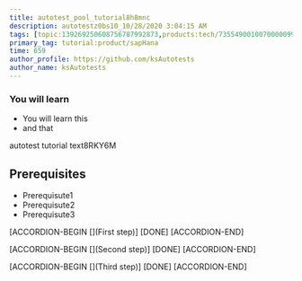 ```yaml
---
title: autotest_pool_tutorial8h8mnc
description: autotestz0bs10_10/28/2020 3:04:15 AM
tags: [topic:139269250608756787992873,products:tech/73554900100700000996,tutorial:experience/advanced]
primary_tag: tutorial:product/sapHana
time: 659
author_profile: https://github.com/ksAutotests
author_name: ksAutotests
---
```

### You will learn
- You will learn this
- and that

autotest tutorial text8RKY6M

## Prerequisites
- Prerequisute1
- Prerequisute2
- Prerequisute3

[ACCORDION-BEGIN [](First step)]
[DONE]
[ACCORDION-END]

[ACCORDION-BEGIN [](Second step)]
[DONE]
[ACCORDION-END]

[ACCORDION-BEGIN [](Third step)]
[DONE]
[ACCORDION-END]


